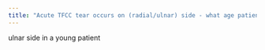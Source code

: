 ```yaml
---
title: "Acute TFCC tear occurs on (radial/ulnar) side - what age patient?"
---
```

ulnar side in a young patient

